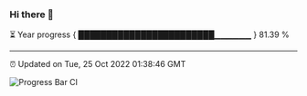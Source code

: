 ### Hi there 👋

⏳ Year progress { ████████████████████████▁▁▁▁▁▁ } 81.39 %

---

⏰ Updated on Tue, 25 Oct 2022 01:38:46 GMT

![Progress Bar CI](https://github.com/liununu/liununu/workflows/Progress%20Bar%20CI/badge.svg)
